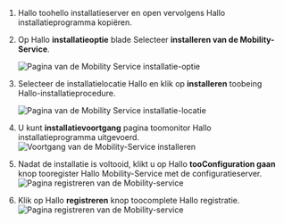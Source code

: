 1. Hallo toohello installatieserver en open vervolgens Hallo installatieprogramma kopiëren.
2. Op Hallo **installatieoptie** blade Selecteer **installeren van de Mobility-Service**.

    ![Pagina van de Mobility Service installatie-optie ](./media/site-recovery-install-mob-svc-gui/mobility1.png)
3. Selecteer de installatielocatie Hallo en klik op **installeren** toobeing Hallo-installatieprocedure.

    ![Pagina van de Mobility Service installatie-locatie ](./media/site-recovery-install-mob-svc-gui/mobility2.png)
4. U kunt **installatievoortgang** pagina toomonitor Hallo installatieprogramma uitgevoerd.
    ![Voortgang van de Mobility-Service installeren](./media/site-recovery-install-mob-svc-gui/mobility3.png)

5. Nadat de installatie is voltooid, klikt u op Hallo **tooConfiguration gaan** knop tooregister Hallo Mobility-Service met de configuratieserver.
    ![Pagina registreren van de Mobility-service](./media/site-recovery-install-mob-svc-gui/mobility4.png)

6. Klik op Hallo **registreren** knop toocomplete Hallo registratie.
    ![Pagina registreren van de Mobility-service](./media/site-recovery-install-mob-svc-gui/mobility5.png)
